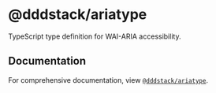 # @dddstack/ariatype

TypeScript type definition for WAI-ARIA accessibility.

## Documentation

For comprehensive documentation, view [`@dddstack/ariatype`](/packages/ariatype/README.md).
